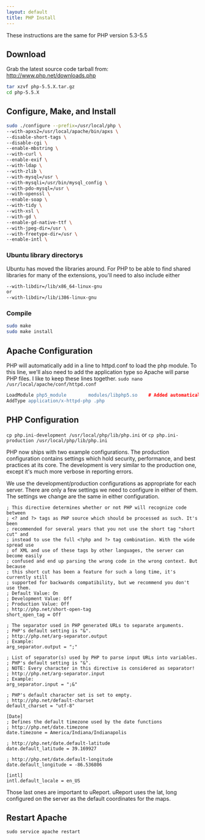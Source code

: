 ```yaml
---
layout: default
title: PHP Install
---
```

These instructions are the same for PHP version 5.3-5.5

## Download
Grab the latest source code tarball from:
http://www.php.net/downloads.php

```bash
tar xzvf php-5.5.X.tar.gz
cd php-5.5.X
```

## Configure, Make, and Install
```bash
sudo ./configure --prefix=/usr/local/php \
--with-apxs2=/usr/local/apache/bin/apxs \
--disable-short-tags \
--disable-cgi \
--enable-mbstring \
--with-curl \
--enable-exif \
--with-ldap \
--with-zlib \
--with-mysql=/usr \
--with-mysqli=/usr/bin/mysql_config \
--with-pdo-mysql=/usr \
--with-openssl \
--enable-soap \
--with-tidy \
--with-xsl \
--with-gd \
--enable-gd-native-ttf \
--with-jpeg-dir=/usr \
--with-freetype-dir=/usr \
--enable-intl \
```

### Ubuntu library directorys
Ubuntu has moved the libraries around. For PHP to be able to find shared libraries for many of the extensions, you'll need to also include either
```bash
--with-libdir=/lib/x86_64-linux-gnu
or
--with-libdir=/lib/i386-linux-gnu
```

### Compile
```bash
sudo make
sudo make install
```

## Apache Configuration
PHP will automatically add in a line to httpd.conf to load the php module. To this line, we'll also need to add the application type so Apache will parse PHP files. I like to keep these lines together.
`sudo nano /usr/local/apache/conf/httpd.conf`
```apache
LoadModule php5_module        modules/libphp5.so    # Added automatically by PHP
AddType application/x-httpd-php .php
```

## PHP Configuration
`cp php.ini-development /usr/local/php/lib/php.ini`
or
`cp php.ini-production /usr/local/php/lib/php.ini`

PHP now ships with two example configurations. The production configuration contains settings which hold security, performance, and best practices at its core. The development is very similar to the production one, except it's much more verbose in reporting errors.

We use the development/production configurations as appropriate for each server. There are only a few settings we need to configure in either of them. The settings we change are the same in either configuration.

```
; This directive determines whether or not PHP will recognize code between
; <? and ?> tags as PHP source which should be processed as such. It's been
; recommended for several years that you not use the short tag "short cut" and
; instead to use the full <?php and ?> tag combination. With the wide spread use
; of XML and use of these tags by other languages, the server can become easily
; confused and end up parsing the wrong code in the wrong context. But because
; this short cut has been a feature for such a long time, it's currently still
; supported for backwards compatibility, but we recommend you don't use them.
; Default Value: On
; Development Value: Off
; Production Value: Off
; http://php.net/short-open-tag
short_open_tag = Off

; The separator used in PHP generated URLs to separate arguments.
; PHP's default setting is "&".
; http://php.net/arg-separator.output
; Example:
arg_separator.output = ";"

; List of separator(s) used by PHP to parse input URLs into variables.
; PHP's default setting is "&".
; NOTE: Every character in this directive is considered as separator!
; http://php.net/arg-separator.input
; Example:
arg_separator.input = ";&"

; PHP's default character set is set to empty.
; http://php.net/default-charset
default_charset = "utf-8"

[Date]
; Defines the default timezone used by the date functions
; http://php.net/date.timezone
date.timezone = America/Indiana/Indianapolis

; http://php.net/date.default-latitude
date.default_latitude = 39.169927

; http://php.net/date.default-longitude
date.default_longitude = -86.536806

[intl]
intl.default_locale = en_US
```

Those last ones are important to uReport.  uReport uses the lat, long configured on the server as the default coordinates for the maps.

## Restart Apache
`sudo service apache restart`
